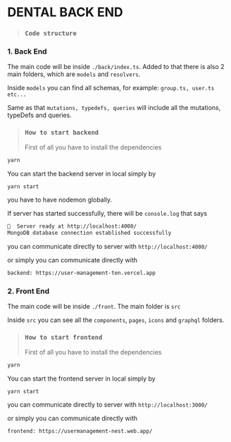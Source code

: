 # DENTAL BACK END

> ### `Code structure`

### 1. Back End

The main code will be inside `./back/index.ts`.
Added to that there is also 2 main folders, which are `models` and `resolvers`.

Inside `models` you can find all schemas, for example: `group.ts, user.ts etc...`

Same as that `mutations, typedefs, queries` will include all the mutations, typeDefs and queries.

> ### `How to start backend`
>
> First of all you have to install the dependencies

```zsh
yarn
```

You can start the backend server in local simply by

```zsh
yarn start
```

you have to have nodemon globally.

If server has started successfully, there will be `console.log` that says

```zsh
🚀  Server ready at http://localhost:4000/
MongoDB database connection established successfully
```

you can communicate directly to server with `http://localhost:4000/`

or simply you can communicate directly with

```zsh
backend: https://user-management-ten.vercel.app
```

### 2. Front End

The main code will be inside `./front`.
The main folder is `src`

Inside `src` you can see all the `components`, `pages`, `icons` and `graphql` folders.


> ### `How to start frontend`
>
> First of all you have to install the dependencies

```zsh
yarn
```

You can start the frontend server in local simply by

```zsh
yarn start
```

you can communicate directly to server with `http://localhost:3000/`

or simply you can communicate directly with

```zsh
frontend: https://usermanagement-nest.web.app/
```